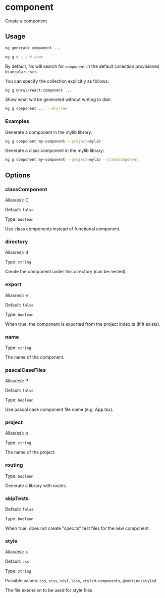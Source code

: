 # component

Create a component

## Usage

```bash
ng generate component ...
```

```bash
ng g c ... # same
```

By default, Nx will search for `component` in the default collection provisioned in `angular.json`.

You can specify the collection explicitly as follows:

```bash
ng g @nrwl/react:component ...
```

Show what will be generated without writing to disk:

```bash
ng g component ... --dry-run
```

### Examples

Generate a component in the mylib library:

```bash
ng g component my-component --project=mylib
```

Generate a class component in the mylib library:

```bash
ng g component my-component --project=mylib --classComponent
```

## Options

### classComponent

Alias(es): C

Default: `false`

Type: `boolean`

Use class components instead of functional component.

### directory

Alias(es): d

Type: `string`

Create the component under this directory (can be nested).

### export

Alias(es): e

Default: `false`

Type: `boolean`

When true, the component is exported from the project index.ts (if it exists).

### name

Type: `string`

The name of the component.

### pascalCaseFiles

Alias(es): P

Default: `false`

Type: `boolean`

Use pascal case component file name (e.g. App.tsx).

### project

Alias(es): p

Type: `string`

The name of the project.

### routing

Type: `boolean`

Generate a library with routes.

### skipTests

Default: `false`

Type: `boolean`

When true, does not create "spec.ts" test files for the new component.

### style

Alias(es): s

Default: `css`

Type: `string`

Possible values: `css`, `scss`, `styl`, `less`, `styled-components`, `@emotion/styled`

The file extension to be used for style files.
